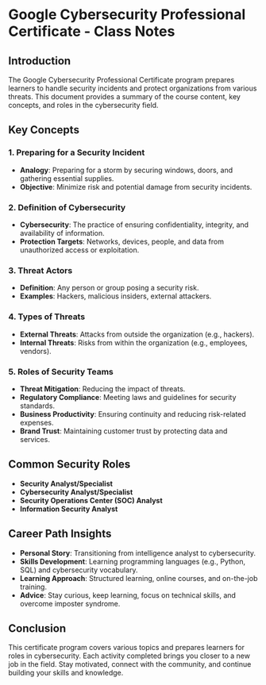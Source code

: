 # Google Cybersecurity Professional Certificate - Class Notes

## Introduction
The Google Cybersecurity Professional Certificate program prepares learners to handle security incidents and protect organizations from various threats. This document provides a summary of the course content, key concepts, and roles in the cybersecurity field.

## Key Concepts

### 1. Preparing for a Security Incident
- **Analogy**: Preparing for a storm by securing windows, doors, and gathering essential supplies.
- **Objective**: Minimize risk and potential damage from security incidents.

### 2. Definition of Cybersecurity
- **Cybersecurity**: The practice of ensuring confidentiality, integrity, and availability of information.
- **Protection Targets**: Networks, devices, people, and data from unauthorized access or exploitation.

### 3. Threat Actors
- **Definition**: Any person or group posing a security risk.
- **Examples**: Hackers, malicious insiders, external attackers.

### 4. Types of Threats
- **External Threats**: Attacks from outside the organization (e.g., hackers).
- **Internal Threats**: Risks from within the organization (e.g., employees, vendors).

### 5. Roles of Security Teams
- **Threat Mitigation**: Reducing the impact of threats.
- **Regulatory Compliance**: Meeting laws and guidelines for security standards.
- **Business Productivity**: Ensuring continuity and reducing risk-related expenses.
- **Brand Trust**: Maintaining customer trust by protecting data and services.

## Common Security Roles
- **Security Analyst/Specialist**
- **Cybersecurity Analyst/Specialist**
- **Security Operations Center (SOC) Analyst**
- **Information Security Analyst**

## Career Path Insights
- **Personal Story**: Transitioning from intelligence analyst to cybersecurity.
- **Skills Development**: Learning programming languages (e.g., Python, SQL) and cybersecurity vocabulary.
- **Learning Approach**: Structured learning, online courses, and on-the-job training.
- **Advice**: Stay curious, keep learning, focus on technical skills, and overcome imposter syndrome.

## Conclusion
This certificate program covers various topics and prepares learners for roles in cybersecurity. Each activity completed brings you closer to a new job in the field. Stay motivated, connect with the community, and continue building your skills and knowledge.
